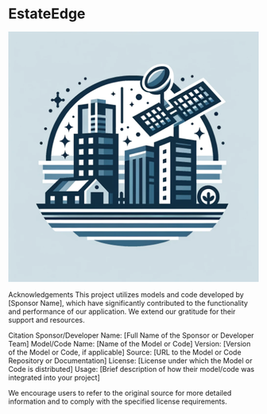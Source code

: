 # EstateEdge

![Logo](Estate.png)




Acknowledgements
This project utilizes models and code developed by [Sponsor Name], which have significantly contributed to the functionality and performance of our application. We extend our gratitude for their support and resources.

Citation
Sponsor/Developer Name: [Full Name of the Sponsor or Developer Team]
Model/Code Name: [Name of the Model or Code]
Version: [Version of the Model or Code, if applicable]
Source: [URL to the Model or Code Repository or Documentation]
License: [License under which the Model or Code is distributed]
Usage: [Brief description of how their model/code was integrated into your project]

We encourage users to refer to the original source for more detailed information and to comply with the specified license requirements.
